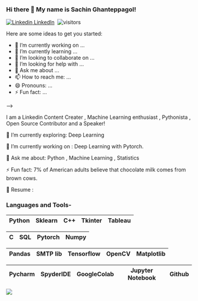 ### Hi there 👋 My name is Sachin Ghanteppagol! 

[![Linkedin](https://i.stack.imgur.com/gVE0j.png) LinkedIn](https://www.linkedin.com/in/sachin-ghanteppagol-85729b142/)&nbsp; ![visitors](https://hit-badger.glitch.me/badge?page_id=bhav09.id)



Here are some ideas to get you started:

- 🔭 I’m currently working on ...
- 🌱 I’m currently learning ...
- 👯 I’m looking to collaborate on ...
- 🤔 I’m looking for help with ...
- 💬 Ask me about ...
- 📫 How to reach me: ...
- 😄 Pronouns: ...
- ⚡ Fun fact: ...

-->

I am a Linkedin Content Creater , Machine Learning enthusiast , Pythonista , Open Source Contributor and a Speaker!
 

🌱 I’m currently exploring: Deep Learning

🔭 I’m currently working on : Deep Learning with Pytorch.

💬 Ask me about: Python , Machine Learning , Statistics

⚡ Fun fact: 7% of American adults believe that chocolate milk comes from brown cows.

📄 Resume : 

### Languages and Tools-


| Python | Sklearn | C++ | Tkinter | Tableau |
| :---: | :---: | :---: | :---: | :---: |


| C | SQL | Pytorch | Numpy |
| :---: | :---: | :---: | :---: |

| Pandas | SMTP lib | Tensorflow | OpenCV | Matplotlib |
| :---: | :---: | :---: | :---: | :---: |

| Pycharm | SpyderIDE | GoogleColab | Jupyter Notebook | Github |
| :---: | :---: | :---: | :---: | :---: |

![](https://github-readme-stats.vercel.app/api?username=Sachin-Ghanteppagol&show_icons=true&line_height=30)
